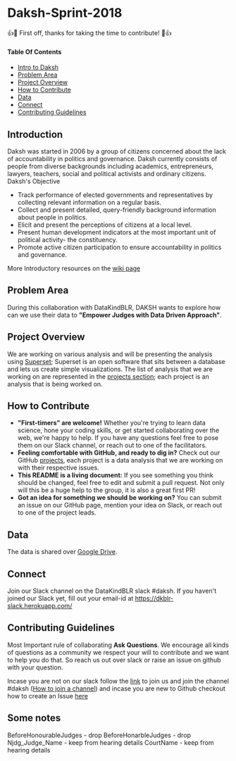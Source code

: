 # Daksh-Sprint-2018
:+1::tada: First off, thanks for taking the time to contribute! :tada::+1:

#### Table Of Contents
  - [Intro to Daksh](#introduction)
  - [Problem Area](#problem-area)
  - [Project Overview](#project-overview)
  - [How to Contribute](#how-to-contribute)
  - [Data](#data)
  - [Connect](#connect)
  - [Contributing Guidelines](#contributing-guidelines)

## Introduction
Daksh was started in 2006 by a group of citizens concerned about the lack of accountability in politics and governance. Daksh currently consists of people from diverse backgrounds including academics, entrepreneurs, lawyers, teachers, social and political activists and ordinary citizens.
Daksh's Objective

  - Track performance of elected governments and representatives by collecting relevant information on a regular basis.
  - Collect and present detailed, query-friendly background information about people in politics.
  - Elicit and present the perceptions of citizens at a local level.
  - Present human development indicators at the most important unit of political activity- the constituency.
  - Promote active citizen participation to ensure accountability in politics and governance.
  
More Introductory resources on the [wiki page](https://github.com/DataKind-BLR/Daksh-Sprint-2018/wiki)

## Problem Area
During this collaboration with DataKindBLR, DAKSH wants to explore how can we use their data to **"Empower Judges with Data Driven Approach"**.

## Project Overview
We are working on various analysis and will be presenting the analysis using [Superset](https://superset.incubator.apache.org/); Superset is an open software that sits between a database and lets us create simple visualizations. The list of analysis that we are working on are represented in the [projects section](https://github.com/DataKind-BLR/Daksh-Sprint-2018/projects); each project is an analysis that is being worked on.

## How to Contribute
- **"First-timers" are welcome!** Whether you're trying to learn data science, hone your coding skills, or get started collaborating over the web, we're happy to help. If you have any questions feel free to pose them on our Slack channel, or reach out to one of the facilitators.
- **Feeling comfortable with GitHub, and ready to dig in?** Check out our GitHub [projects](https://github.com/DataKind-BLR/Daksh-Sprint-2018/projects), each project is a data analysis that we are working on with their respective issues.
- **This README is a living document:** If you see something you think should be changed, feel free to edit and submit a pull request. Not only will this be a huge help to the group, it is also a great first PR!
- **Got an idea for something we should be working on?** You can submit an issue on our GitHub page, mention your idea on Slack, or reach out to one of the project leads.

## Data
The data is shared over [Google Drive](https://drive.google.com/open?id=1htpC7iDECumKrckDgBl6gzFcqM07ztX3).

## Connect
Join our Slack channel on the DataKindBLR slack #daksh. If you haven't joined our Slack yet, fill out your email-id at https://dkblr-slack.herokuapp.com/

## Contributing Guidelines
Most Important rule of collaborating **Ask Questions**. We encourage all kinds of questions as a community we respect your will to contribute and we want to help you do that. So reach us out over slack or raise an issue on github with your question.

Incase you are not on our slack follow the [link](https://dkblr-slack.herokuapp.com/) to join us and join the channel #daksh ([How to join a channel](https://www.wikihow.com/Join-a-Channel-on-Slack)) and incase you are new to Github checkout how to create an Issue [here](https://help.github.com/articles/creating-an-issue/)

## Some notes
BeforeHonourableJudges - drop
BeforeHonarbleJudges - drop
Njdg_Judge_Name - keep from hearing details
CourtName - keep from hearing details
